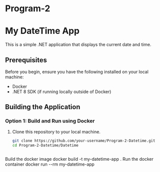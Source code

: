 # Program-2
# My DateTime App

This is a simple .NET application that displays the current date and time.

## Prerequisites

Before you begin, ensure you have the following installed on your local machine:

- Docker
- .NET 8 SDK (if running locally outside of Docker)

## Building the Application

### Option 1: Build and Run using Docker

1. Clone this repository to your local machine.
   
   ```bash
   git clone https://github.com/your-username/Program-2-Datetime.git
   cd Program-2-Datetime/Datetime
 
 Build the docker image
 docker build -t my-datetime-app .
Run the docker container
docker run --rm my-datetime-app
